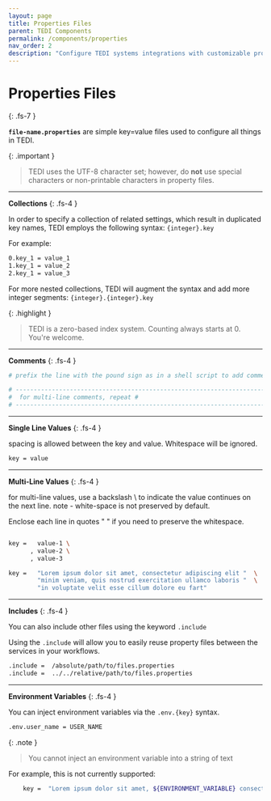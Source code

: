 ```yaml
---
layout: page
title: Properties Files
parent: TEDI Components
permalink: /components/properties
nav_order: 2
description: "Configure TEDI systems integrations with customizable properties, streamlining settings to enhance enterprise component performance and adaptability"
---
```


# Properties Files
{: .fs-7 }

**`file-name.properties`** are simple key=value files used to configure all things in TEDI.

{: .important }
>
> TEDI uses the UTF-8 character set; however, do **not** use special characters or non-printable characters in property files.


---

**Collections**
{: .fs-4 }

In order to specify a collection of related settings, which result in duplicated key names, TEDI employs the following syntax: `{integer}.key`

For example:

```sh
0.key_1 = value_1
1.key_1 = value_2
2.key_1 = value_3
```

For more nested collections, TEDI will augment the syntax and add more integer segments: `{integer}.{integer}.key`

{: .highlight }
> TEDI is a zero-based index system. Counting always starts at 0. You're welcome.

---

**Comments**
{: .fs-4 }

```sh
# prefix the line with the pound sign as in a shell script to add comments

# ----------------------------------------------------------------------
#  for multi-line comments, repeat #
# ----------------------------------------------------------------------
```

---

**Single Line Values**
{: .fs-4 }

spacing is allowed between the key and value. Whitespace will be ignored.

```sh
key = value
```

---

**Multi-Line Values**
{: .fs-4 }

for multi-line values, use a backslash \ to indicate the value continues on the next line.
note - white-space is not preserved by default.

Enclose each line in quotes " " if you need to preserve the whitespace.

```sh

key =   value-1 \
      , value-2 \
      , value-3

key =   "Lorem ipsum dolor sit amet, consectetur adipiscing elit "  \
        "minim veniam, quis nostrud exercitation ullamco laboris "  \
        "in voluptate velit esse cillum dolore eu fart"
```

---

**Includes**
{: .fs-4 }

You can also include other files using the keyword `.include`

Using the `.include` will allow you to easily reuse property files between the services in your workflows.

```sh
.include =  /absolute/path/to/files.properties
.include =  ../../relative/path/to/files.properties
```

---

**Environment Variables**
{: .fs-4 }

You can inject environment variables via the `.env.{key}` syntax.
```sh
.env.user_name = USER_NAME
```

{: .note }
>
> You cannot inject an environment variable into a string of text

For example, this is not currently supported:

```sh
    key =  "Lorem ipsum dolor sit amet, ${ENVIRONMENT_VARIABLE} consectetur adipiscing elit "
```